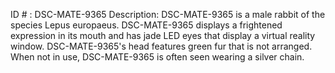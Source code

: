 ID # : DSC-MATE-9365
Description: DSC-MATE-9365 is a male rabbit of the species Lepus europaeus. DSC-MATE-9365 displays a frightened expression in its mouth and has jade LED eyes that display a virtual reality window. DSC-MATE-9365's head features green fur that is not arranged. When not in use, DSC-MATE-9365 is often seen wearing a silver chain.